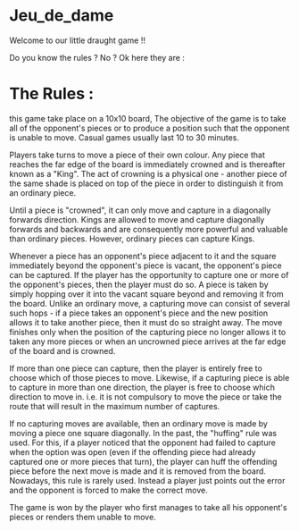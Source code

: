 # Jeu_de_dame

Welcome to our little draught game !!

Do you know the rules ?
No ?
Ok here they are :

# The Rules :

this game take place on a 10x10 board,
The objective of the game is to take all of the opponent's pieces or to produce a position such that the opponent is unable to move.
Casual games usually last 10 to 30 minutes.

Players take turns to move a piece of their own colour. Any piece that reaches the far edge of the board is immediately crowned and is thereafter known as a "King". The act of crowning is a physical one - another piece of the same shade is placed on top of the piece in order to distinguish it from an ordinary piece.

Until a piece is "crowned", it can only move and capture in a diagonally forwards direction. Kings are allowed to move and capture diagonally forwards and backwards and are consequently more powerful and valuable than ordinary pieces. However, ordinary pieces can capture Kings.

Whenever a piece has an opponent's piece adjacent to it and the square immediately beyond the opponent's piece is vacant, the opponent's piece can be captured. If the player has the opportunity to capture one or more of the opponent's pieces, then the player must do so. A piece is taken by simply hopping over it into the vacant square beyond and removing it from the board. Unlike an ordinary move, a capturing move can consist of several such hops - if a piece takes an opponent's piece and the new position allows it to take another piece, then it must do so straight away. The move finishes only when the position of the capturing piece no longer allows it to taken any more pieces or when an uncrowned piece arrives at the far edge of the board and is crowned.

If more than one piece can capture, then the player is entirely free to choose which of those pieces to move. Likewise, if a capturing piece is able to capture in more than one direction, the player is free to choose which direction to move in. i.e. it is not compulsory to move the piece or take the route that will result in the maximum number of captures.

If no capturing moves are available, then an ordinary move is made by moving a piece one square diagonally.
In the past, the "huffing" rule was used. For this, if a player noticed that the opponent had failed to capture when the option was open (even if the offending piece had already captured one or more pieces that turn), the player can huff the offending piece before the next move is made and it is removed from the board. Nowadays, this rule is rarely used. Instead a player just points out the error and the opponent is forced to make the correct move.

The game is won by the player who first manages to take all his opponent's pieces or renders them unable to move.
